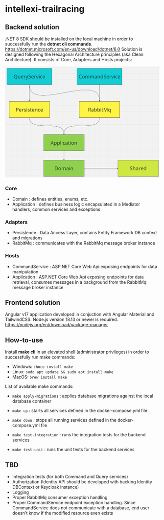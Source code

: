 # intellexi-trailracing

## Backend solution

.NET 8 SDK should be installed on the local machine in order to successfully run the **dotnet cli commands**. 
https://dotnet.microsoft.com/en-us/download/dotnet/8.0
Solution is designed following the Hexagonal Architecture principles (aka Clean Architecture). It consists of Core, Adapters and Hosts projects:

![alt text](image.png)

### Core
- Domain : defines entities, enums, etc.
- Application : defines business logic encapsulated in a Mediator handlers, common services and exceptions

### Adapters
- Persistence : Data Access Layer, contains Entity Framework DB context and migrations
- RabbitMq : communicates with the RabbitMq message broker instance

### Hosts
- CommandService : ASP.NET Core Web Api exposing endpoints for data manipulation
- Application : ASP.NET Core Web Api exposing endpoints for data retrieval, consumes messages in a background from the RabbitMq message broker instance

## Frontend solution

Angular v17 application developed in conjuction with Angular Material and TailwindCSS. Node.js version 18.13 or newer is required.
https://nodejs.org/en/download/package-manager

## How-to-use

Install **make cli** in an elevated shell (administrator privileges) in order to successfully run make commands:
- Windows: `choco install make`
- Linux: `sudo apt update && sudo apt install make`
- MacOS: `brew install make`

List of available make commands:

- `make apply-migrations` : applies database migrations against the local database container

- `make up` : starts all services defined in the docker-compose.yml file

- `make down` : stops all running services defined in the docker-compose.yml file

- `make test-integration` : runs the integration tests for the backend services

- `make test-unit` : runs the unit tests for the backend services

## TBD
- Integration tests (for both Command and Query services)
- Authorization (Identity API should be developed with backing Identity DBContext or Keycloak instance)
- Logging
- Proper RabbitMq consumer exception handling
- Proper CommandService endpoint exception handling. Since CommandService does not communicate with a database, end user doesn't know if the modified resource even exists
